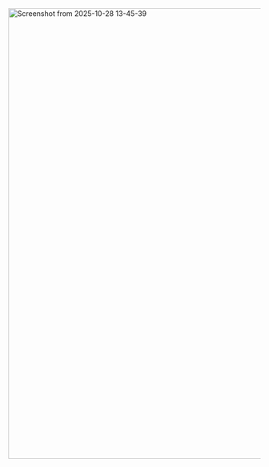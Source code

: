 <img width="1812" height="900" alt="Screenshot from 2025-10-28 13-45-39" src="https://github.com/user-attachments/assets/01b82b29-3626-4f73-80e8-1e8f291892c0" />
